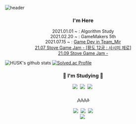 ![header](https://capsule-render.vercel.app/api?type=soft&color=auto&height=150&section=header&text=JangHanjun&fontSize=70&animation=twinkling)

<h3 align="center"> I'm Here </h3>
<p align="center">
2021.01.01 ~ : Algorithm Study <br>
2021.02.20 ~ : GameMakers 5th <br>
2021.07.15 ~ : <a href="https://teammir.tistory.com/">Game Dev in Team_Mir</a><br/>
<a href="https://indie.onstove.com/ko/games/520/">21.07 Stove Game Jam - [황도 12궁 : 사시미 제로]</a><br/>
<a href="">21.09 Stove Game Jam - </a>

</p>

![HUSK's github stats](https://github-readme-stats.vercel.app/api?username=JangHanjun&show_icons=true&theme=tokyonight)
[![Solved.ac Profile](http://mazassumnida.wtf/api/v2/generate_badge?boj=husk321)](https://solved.ac/husk321/)
<br/>


<h3 align="center">🌱 I'm Studying 🌱</h3>
<p align="center">
  <img src="https://img.shields.io/badge/Unity-black?style=flat-square&logo=Unity&logoColor=white"/></a>&nbsp 
  <img src="https://img.shields.io/badge/C++-00599C?style=flat-square&logo=C%2B%2B&logoColor=white"/></a>&nbsp   
  <img src="https://img.shields.io/badge/C%23(for Unity)-239120?style=flat-square&logo=C&logoColor="/></a>&nbsp   
  
  <br>
</p>

<h3 align="center">🎶🎶🎶🎶</h3>

<p align="center">
  <a href="https://husk321.tistory.com/"><img src="https://img.shields.io/badge/Tistory-607078?style=flat-square&logo=AddThis&logoColor=white"/></a>&nbsp 
  <a href="https://velog.io/@husk321"><img src="https://img.shields.io/badge/Velog-1DBF73?style=flat-square&logo=AddThis&logoColor=white"/></a>&nbsp 
  <a href="https://post.naver.com/husk321?=1"><img src="https://img.shields.io/badge/NaverPost-019733?style=flat-square&logo=AddThis&logoColor=white"/></a>
  <br/>
    <a href="https://teammir.tistory.com/"><img src="https://img.shields.io/badge/Team_Mir-89CFF0?style=flat-square&logo=AddThis&logoColor=white"/></a>&nbsp 
</p>
